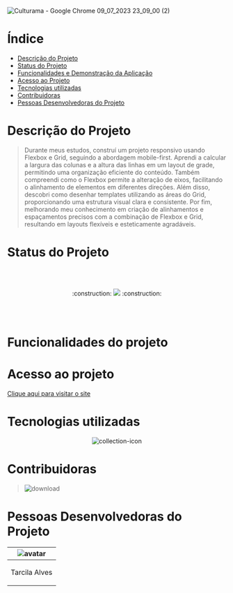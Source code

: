 


![Culturama - Google Chrome 09_07_2023 23_09_00 (2)](https://github.com/Tarcilalves/culturama/assets/107896645/1c71c077-8b98-4d37-8dfa-8850d457920a)





# Índice
* [Descrição do Projeto](#descrição-do-projeto)
* [Status do Projeto](#status-do-Projeto)
* [Funcionalidades e Demonstração da Aplicação](#funcionalidades-e-demonstração-da-aplicação)
* [Acesso ao Projeto](#acesso-ao-projeto)
* [Tecnologias utilizadas](#tecnologias-utilizadas)
* [Contribuidoras](#contribuidoras)
* [Pessoas Desenvolvedoras do Projeto](#pessoas-desenvolvedoras)

# Descrição do Projeto


>Durante meus estudos, construí um projeto responsivo usando Flexbox e Grid, seguindo a abordagem mobile-first. Aprendi a calcular a largura das colunas e a altura das linhas em um layout de grade, permitindo uma organização eficiente do conteúdo. Também compreendi como o Flexbox permite a alteração de eixos, facilitando o alinhamento de elementos em diferentes direções. Além disso, descobri como desenhar templates utilizando as áreas do Grid, proporcionando uma estrutura visual clara e consistente. Por fim, melhorando meu conhecimento em criação de alinhamentos e espaçamentos precisos com a combinação de Flexbox e Grid, resultando em layouts flexíveis e esteticamente agradáveis.
# Status do Projeto
<br><br>

<p align="center">  :construction: <img src="https://img.shields.io/badge/<STATUS>- em desenvolvimento -<COLOR>"> :construction: </p>

<br><br>

# Funcionalidades do projeto


<div align="center">













</div>





# Acesso ao projeto

[Clique aqui para visitar o site](https://tarcilalves.github.io/culturama/)





# Tecnologias utilizadas

<div align="center">

![collection-icon](https://github.com/Tarcilalves/AluraPlus/assets/107896645/cd336101-8a6d-47b3-9142-cfbf39b036d7)

</div>





# Contribuidoras

> ![download](https://github.com/Tarcilalves/AluraPlus/assets/107896645/b68db294-fc5a-4349-b52b-da92241b7c67)



# Pessoas Desenvolvedoras do Projeto

| ![avatar](https://user-images.githubusercontent.com/107896645/235791608-5f4b93d5-017c-402f-bef2-c262fa1b1f0c.png)  |
| ------------- |
| <p align="center">Tarcila Alves</p> | 



